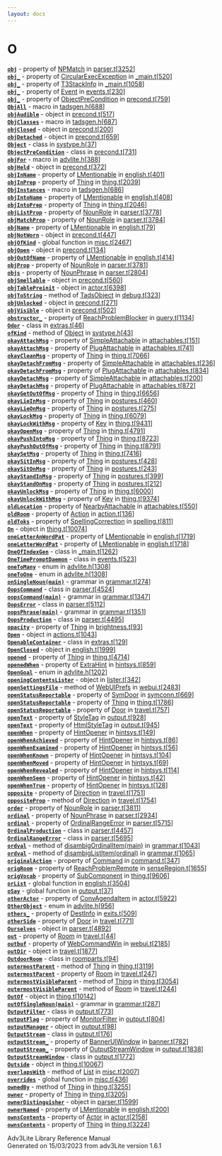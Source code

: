 ```yaml
---
layout: docs
---
```

# O

[**`obj`**](../object/NPMatch.html#obj) - property of
[NPMatch](../object/NPMatch.html) in
[parser.t](../file/parser.t.html)\[[3252](../source/parser.t.html#3252)\]  
[**`obj_`**](../object/CircularExecException.html#obj_) - property of
[CircularExecException](../object/CircularExecException.html) in
[\_main.t](../file/_main.t.html)\[[520](../source/_main.t.html#520)\]  
[**`obj_`**](../object/T3StackInfo.html#obj_) - property of
[T3StackInfo](../object/T3StackInfo.html) in
[\_main.t](../file/_main.t.html)\[[1058](../source/_main.t.html#1058)\]  
[**`obj_`**](../object/Event.html#obj_) - property of
[Event](../object/Event.html) in
[events.t](../file/events.t.html)\[[230](../source/events.t.html#230)\]  
[**`obj_`**](../object/ObjectPreCondition.html#obj_) - property of
[ObjectPreCondition](../object/ObjectPreCondition.html) in
[precond.t](../file/precond.t.html)\[[759](../source/precond.t.html#759)\]  
[**`ObjAll`**](../file/tadsgen.h.html#ObjAll) - macro in
[tadsgen.h](../file/tadsgen.h.html)\[[688](../source/tadsgen.h.html#688)\]  
[**`objAudible`**](../object/objAudible.html) - object in
[precond.t](../file/precond.t.html)\[[517](../source/precond.t.html#517)\]  
[**`ObjClasses`**](../file/tadsgen.h.html#ObjClasses) - macro in
[tadsgen.h](../file/tadsgen.h.html)\[[687](../source/tadsgen.h.html#687)\]  
[**`objClosed`**](../object/objClosed.html) - object in
[precond.t](../file/precond.t.html)\[[200](../source/precond.t.html#200)\]  
[**`objDetached`**](../object/objDetached.html) - object in
[precond.t](../file/precond.t.html)\[[659](../source/precond.t.html#659)\]  
[**`Object`**](../object/Object.html) - class in
[systype.h](../file/systype.h.html)\[[37](../source/systype.h.html#37)\]  
[**`ObjectPreCondition`**](../object/ObjectPreCondition.html) - class in
[precond.t](../file/precond.t.html)\[[731](../source/precond.t.html#731)\]  
[**`objFor`**](../file/advlite.h.html#objFor) - macro in
[advlite.h](../file/advlite.h.html)\[[388](../source/advlite.h.html#388)\]  
[**`objHeld`**](../object/objHeld.html) - object in
[precond.t](../file/precond.t.html)\[[372](../source/precond.t.html#372)\]  
[**`objInName`**](../object/LMentionable.html#objInName) - property of
[LMentionable](../object/LMentionable.html) in
[english.t](../file/english.t.html)\[[401](../source/english.t.html#401)\]  
[**`objInPrep`**](../object/Thing.html#objInPrep) - property of
[Thing](../object/Thing.html) in
[thing.t](../file/thing.t.html)\[[2039](../source/thing.t.html#2039)\]  
[**`ObjInstances`**](../file/tadsgen.h.html#ObjInstances) - macro in
[tadsgen.h](../file/tadsgen.h.html)\[[686](../source/tadsgen.h.html#686)\]  
[**`objIntoName`**](../object/LMentionable.html#objIntoName) - property
of [LMentionable](../object/LMentionable.html) in
[english.t](../file/english.t.html)\[[408](../source/english.t.html#408)\]  
[**`objIntoPrep`**](../object/Thing.html#objIntoPrep) - property of
[Thing](../object/Thing.html) in
[thing.t](../file/thing.t.html)\[[2046](../source/thing.t.html#2046)\]  
[**`objListProp`**](../object/NounRole.html#objListProp) - property of
[NounRole](../object/NounRole.html) in
[parser.t](../file/parser.t.html)\[[3778](../source/parser.t.html#3778)\]  
[**`objMatchProp`**](../object/NounRole.html#objMatchProp) - property of
[NounRole](../object/NounRole.html) in
[parser.t](../file/parser.t.html)\[[3784](../source/parser.t.html#3784)\]  
[**`objName`**](../object/LMentionable.html#objName) - property of
[LMentionable](../object/LMentionable.html) in
[english.t](../file/english.t.html)\[[79](../source/english.t.html#79)\]  
[**`objNotWorn`**](../object/objNotWorn.html) - object in
[precond.t](../file/precond.t.html)\[[447](../source/precond.t.html#447)\]  
[**`objOfKind`**](../file/misc.t.html#objOfKind) - global function in
[misc.t](../file/misc.t.html)\[[2467](../source/misc.t.html#2467)\]  
[**`objOpen`**](../object/objOpen.html) - object in
[precond.t](../file/precond.t.html)\[[134](../source/precond.t.html#134)\]  
[**`objOutOfName`**](../object/LMentionable.html#objOutOfName) -
property of [LMentionable](../object/LMentionable.html) in
[english.t](../file/english.t.html)\[[414](../source/english.t.html#414)\]  
[**`objProp`**](../object/NounRole.html#objProp) - property of
[NounRole](../object/NounRole.html) in
[parser.t](../file/parser.t.html)\[[3781](../source/parser.t.html#3781)\]  
[**`objs`**](../object/NounPhrase.html#objs) - property of
[NounPhrase](../object/NounPhrase.html) in
[parser.t](../file/parser.t.html)\[[2804](../source/parser.t.html#2804)\]  
[**`objSmellable`**](../object/objSmellable.html) - object in
[precond.t](../file/precond.t.html)\[[560](../source/precond.t.html#560)\]  
[**`objTablePreinit`**](../object/objTablePreinit.html) - object in
[actor.t](../file/actor.t.html)\[[6398](../source/actor.t.html#6398)\]  
[**`objToString`**](../object/TadsObject.html#objToString) - method of
[TadsObject](../object/TadsObject.html) in
[debug.t](../file/debug.t.html)\[[323](../source/debug.t.html#323)\]  
[**`objUnlocked`**](../object/objUnlocked.html) - object in
[precond.t](../file/precond.t.html)\[[271](../source/precond.t.html#271)\]  
[**`objVisible`**](../object/objVisible.html) - object in
[precond.t](../file/precond.t.html)\[[502](../source/precond.t.html#502)\]  
[**`obstructor_`**](../object/ReachProblemBlocker.html#obstructor_) -
property of [ReachProblemBlocker](../object/ReachProblemBlocker.html) in
[query.t](../file/query.t.html)\[[1134](../source/query.t.html#1134)\]  
[**`Odor`**](../object/Odor.html) - class in
[extras.t](../file/extras.t.html)\[[46](../source/extras.t.html#46)\]  
[**`ofKind`**](../object/Object.html#ofKind) - method of
[Object](../object/Object.html) in
[systype.h](../file/systype.h.html)\[[43](../source/systype.h.html#43)\]  
[**`okayAttachMsg`**](../object/SimpleAttachable.html#okayAttachMsg) -
property of [SimpleAttachable](../object/SimpleAttachable.html) in
[attachables.t](../file/attachables.t.html)\[[151](../source/attachables.t.html#151)\]  
[**`okayAttachMsg`**](../object/PlugAttachable.html#okayAttachMsg) -
property of [PlugAttachable](../object/PlugAttachable.html) in
[attachables.t](../file/attachables.t.html)\[[741](../source/attachables.t.html#741)\]  
[**`okayCleanMsg`**](../object/Thing.html#okayCleanMsg) - property of
[Thing](../object/Thing.html) in
[thing.t](../file/thing.t.html)\[[7066](../source/thing.t.html#7066)\]  
[**`okayDetachFromMsg`**](../object/SimpleAttachable.html#okayDetachFromMsg) -
property of [SimpleAttachable](../object/SimpleAttachable.html) in
[attachables.t](../file/attachables.t.html)\[[236](../source/attachables.t.html#236)\]  
[**`okayDetachFromMsg`**](../object/PlugAttachable.html#okayDetachFromMsg) -
property of [PlugAttachable](../object/PlugAttachable.html) in
[attachables.t](../file/attachables.t.html)\[[834](../source/attachables.t.html#834)\]  
[**`okayDetachMsg`**](../object/SimpleAttachable.html#okayDetachMsg) -
property of [SimpleAttachable](../object/SimpleAttachable.html) in
[attachables.t](../file/attachables.t.html)\[[200](../source/attachables.t.html#200)\]  
[**`okayDetachMsg`**](../object/PlugAttachable.html#okayDetachMsg) -
property of [PlugAttachable](../object/PlugAttachable.html) in
[attachables.t](../file/attachables.t.html)\[[872](../source/attachables.t.html#872)\]  
[**`okayGetOutOfMsg`**](../object/Thing.html#okayGetOutOfMsg) - property
of [Thing](../object/Thing.html) in
[thing.t](../file/thing.t.html)\[[6656](../source/thing.t.html#6656)\]  
[**`okayLieInMsg`**](../object/Thing.html#okayLieInMsg) - property of
[Thing](../object/Thing.html) in
[postures.t](../file/postures.t.html)\[[460](../source/postures.t.html#460)\]  
[**`okayLieOnMsg`**](../object/Thing.html#okayLieOnMsg) - property of
[Thing](../object/Thing.html) in
[postures.t](../file/postures.t.html)\[[275](../source/postures.t.html#275)\]  
[**`okayLockMsg`**](../object/Thing.html#okayLockMsg) - property of
[Thing](../object/Thing.html) in
[thing.t](../file/thing.t.html)\[[6079](../source/thing.t.html#6079)\]  
[**`okayLockWithMsg`**](../object/Key.html#okayLockWithMsg) - property
of [Key](../object/Key.html) in
[thing.t](../file/thing.t.html)\[[9431](../source/thing.t.html#9431)\]  
[**`okayOpenMsg`**](../object/Thing.html#okayOpenMsg) - property of
[Thing](../object/Thing.html) in
[thing.t](../file/thing.t.html)\[[4791](../source/thing.t.html#4791)\]  
[**`okayPushIntoMsg`**](../object/Thing.html#okayPushIntoMsg) - property
of [Thing](../object/Thing.html) in
[thing.t](../file/thing.t.html)\[[8723](../source/thing.t.html#8723)\]  
[**`okayPushOutOfMsg`**](../object/Thing.html#okayPushOutOfMsg) -
property of [Thing](../object/Thing.html) in
[thing.t](../file/thing.t.html)\[[8791](../source/thing.t.html#8791)\]  
[**`okaySetMsg`**](../object/Thing.html#okaySetMsg) - property of
[Thing](../object/Thing.html) in
[thing.t](../file/thing.t.html)\[[7416](../source/thing.t.html#7416)\]  
[**`okaySitInMsg`**](../object/Thing.html#okaySitInMsg) - property of
[Thing](../object/Thing.html) in
[postures.t](../file/postures.t.html)\[[428](../source/postures.t.html#428)\]  
[**`okaySitOnMsg`**](../object/Thing.html#okaySitOnMsg) - property of
[Thing](../object/Thing.html) in
[postures.t](../file/postures.t.html)\[[243](../source/postures.t.html#243)\]  
[**`okayStandInMsg`**](../object/Thing.html#okayStandInMsg) - property
of [Thing](../object/Thing.html) in
[postures.t](../file/postures.t.html)\[[399](../source/postures.t.html#399)\]  
[**`okayStandOnMsg`**](../object/Thing.html#okayStandOnMsg) - property
of [Thing](../object/Thing.html) in
[postures.t](../file/postures.t.html)\[[212](../source/postures.t.html#212)\]  
[**`okayUnlockMsg`**](../object/Thing.html#okayUnlockMsg) - property of
[Thing](../object/Thing.html) in
[thing.t](../file/thing.t.html)\[[6000](../source/thing.t.html#6000)\]  
[**`okayUnlockWithMsg`**](../object/Key.html#okayUnlockWithMsg) -
property of [Key](../object/Key.html) in
[thing.t](../file/thing.t.html)\[[9374](../source/thing.t.html#9374)\]  
[**`oldLocation`**](../object/NearbyAttachable.html#oldLocation) -
property of [NearbyAttachable](../object/NearbyAttachable.html) in
[attachables.t](../file/attachables.t.html)\[[550](../source/attachables.t.html#550)\]  
[**`oldRoom`**](../object/Action.html#oldRoom) - property of
[Action](../object/Action.html) in
[action.t](../file/action.t.html)\[[136](../source/action.t.html#136)\]  
[**`oldToks`**](../object/SpellingCorrection.html#oldToks) - property of
[SpellingCorrection](../object/SpellingCorrection.html) in
[spelling.t](../file/spelling.t.html)\[[811](../source/spelling.t.html#811)\]  
[**`On`**](../object/On.html) - object in
[thing.t](../file/thing.t.html)\[[10074](../source/thing.t.html#10074)\]  
[**`oneLetterAnWordPat`**](../object/LMentionable.html#oneLetterAnWordPat) -
property of [LMentionable](../object/LMentionable.html) in
[english.t](../file/english.t.html)\[[1719](../source/english.t.html#1719)\]  
[**`oneLetterWordPat`**](../object/LMentionable.html#oneLetterWordPat) -
property of [LMentionable](../object/LMentionable.html) in
[english.t](../file/english.t.html)\[[1718](../source/english.t.html#1718)\]  
[**`OneOfIndexGen`**](../object/OneOfIndexGen.html) - class in
[\_main.t](../file/_main.t.html)\[[1262](../source/_main.t.html#1262)\]  
[**`OneTimePromptDaemon`**](../object/OneTimePromptDaemon.html) - class
in
[events.t](../file/events.t.html)\[[523](../source/events.t.html#523)\]  
[**`oneToMany`**](../file/advlite.h.html#oneToMany) - enum in
[advlite.h](../file/advlite.h.html)\[[1308](../source/advlite.h.html#1308)\]  
[**`oneToOne`**](../file/advlite.h.html#oneToOne) - enum in
[advlite.h](../file/advlite.h.html)\[[1308](../source/advlite.h.html#1308)\]  
[**`onSingleNoun(main)`**](../object/onSingleNoun(main).html) - grammar
in
[grammar.t](../file/grammar.t.html)\[[274](../source/grammar.t.html#274)\]  
[**`OopsCommand`**](../object/OopsCommand.html) - class in
[parser.t](../file/parser.t.html)\[[4524](../source/parser.t.html#4524)\]  
[**`oopsCommand(main)`**](../object/oopsCommand(main).html) - grammar in
[grammar.t](../file/grammar.t.html)\[[1347](../source/grammar.t.html#1347)\]  
[**`OopsError`**](../object/OopsError.html) - class in
[parser.t](../file/parser.t.html)\[[5112](../source/parser.t.html#5112)\]  
[**`oopsPhrase(main)`**](../object/oopsPhrase(main).html) - grammar in
[grammar.t](../file/grammar.t.html)\[[1351](../source/grammar.t.html#1351)\]  
[**`OopsProduction`**](../object/OopsProduction.html) - class in
[parser.t](../file/parser.t.html)\[[4495](../source/parser.t.html#4495)\]  
[**`opacity`**](../object/Thing.html#opacity) - property of
[Thing](../object/Thing.html) in
[brightness.t](../file/brightness.t.html)\[[93](../source/brightness.t.html#93)\]  
[**`Open`**](../object/Open.html) - object in
[actions.t](../file/actions.t.html)\[[1043](../source/actions.t.html#1043)\]  
[**`OpenableContainer`**](../object/OpenableContainer.html) - class in
[extras.t](../file/extras.t.html)\[[129](../source/extras.t.html#129)\]  
[**`OpenClosed`**](../object/OpenClosed.html) - object in
[english.t](../file/english.t.html)\[[1999](../source/english.t.html#1999)\]  
[**`opened`**](../object/Thing.html#opened) - property of
[Thing](../object/Thing.html) in
[thing.t](../file/thing.t.html)\[[4714](../source/thing.t.html#4714)\]  
[**`openedWhen`**](../object/ExtraHint.html#openedWhen) - property of
[ExtraHint](../object/ExtraHint.html) in
[hintsys.t](../file/hintsys.t.html)\[[859](../source/hintsys.t.html#859)\]  
[**`OpenGoal`**](../file/advlite.h.html#OpenGoal) - enum in
[advlite.h](../file/advlite.h.html)\[[1202](../source/advlite.h.html#1202)\]  
[**`openingContentsLister`**](../object/openingContentsLister.html) -
object in
[lister.t](../file/lister.t.html)\[[342](../source/lister.t.html#342)\]  
[**`openSettingsFile`**](../object/WebUIPrefs.html#openSettingsFile) -
method of [WebUIPrefs](../object/WebUIPrefs.html) in
[webui.t](../file/webui.t.html)\[[2483](../source/webui.t.html#2483)\]  
[**`openStatusReportable`**](../object/SymDoor.html#openStatusReportable) -
property of [SymDoor](../object/SymDoor.html) in
[symconn.t](../file/symconn.t.html)\[[669](../source/symconn.t.html#669)\]  
[**`openStatusReportable`**](../object/Thing.html#openStatusReportable) -
property of [Thing](../object/Thing.html) in
[thing.t](../file/thing.t.html)\[[1786](../source/thing.t.html#1786)\]  
[**`openStatusReportable`**](../object/Door.html#openStatusReportable) -
property of [Door](../object/Door.html) in
[travel.t](../file/travel.t.html)\[[757](../source/travel.t.html#757)\]  
[**`openText`**](../object/StyleTag.html#openText) - property of
[StyleTag](../object/StyleTag.html) in
[output.t](../file/output.t.html)\[[928](../source/output.t.html#928)\]  
[**`openText`**](../object/HtmlStyleTag.html#openText) - property of
[HtmlStyleTag](../object/HtmlStyleTag.html) in
[output.t](../file/output.t.html)\[[945](../source/output.t.html#945)\]  
[**`openWhen`**](../object/HintOpener.html#openWhen) - property of
[HintOpener](../object/HintOpener.html) in
[hintsys.t](../file/hintsys.t.html)\[[149](../source/hintsys.t.html#149)\]  
[**`openWhenAchieved`**](../object/HintOpener.html#openWhenAchieved) -
property of [HintOpener](../object/HintOpener.html) in
[hintsys.t](../file/hintsys.t.html)\[[86](../source/hintsys.t.html#86)\]  
[**`openWhenExamined`**](../object/HintOpener.html#openWhenExamined) -
property of [HintOpener](../object/HintOpener.html) in
[hintsys.t](../file/hintsys.t.html)\[[56](../source/hintsys.t.html#56)\]  
[**`openWhenKnown`**](../object/HintOpener.html#openWhenKnown) -
property of [HintOpener](../object/HintOpener.html) in
[hintsys.t](../file/hintsys.t.html)\[[104](../source/hintsys.t.html#104)\]  
[**`openWhenMoved`**](../object/HintOpener.html#openWhenMoved) -
property of [HintOpener](../object/HintOpener.html) in
[hintsys.t](../file/hintsys.t.html)\[[69](../source/hintsys.t.html#69)\]  
[**`openWhenRevealed`**](../object/HintOpener.html#openWhenRevealed) -
property of [HintOpener](../object/HintOpener.html) in
[hintsys.t](../file/hintsys.t.html)\[[114](../source/hintsys.t.html#114)\]  
[**`openWhenSeen`**](../object/HintOpener.html#openWhenSeen) - property
of [HintOpener](../object/HintOpener.html) in
[hintsys.t](../file/hintsys.t.html)\[[42](../source/hintsys.t.html#42)\]  
[**`openWhenTrue`**](../object/HintOpener.html#openWhenTrue) - property
of [HintOpener](../object/HintOpener.html) in
[hintsys.t](../file/hintsys.t.html)\[[128](../source/hintsys.t.html#128)\]  
[**`opposite`**](../object/Direction.html#opposite) - property of
[Direction](../object/Direction.html) in
[travel.t](../file/travel.t.html)\[[1751](../source/travel.t.html#1751)\]  
[**`oppositeProp`**](../object/Direction.html#oppositeProp) - method of
[Direction](../object/Direction.html) in
[travel.t](../file/travel.t.html)\[[1754](../source/travel.t.html#1754)\]  
[**`order`**](../object/NounRole.html#order) - property of
[NounRole](../object/NounRole.html) in
[parser.t](../file/parser.t.html)\[[3811](../source/parser.t.html#3811)\]  
[**`ordinal`**](../object/NounPhrase.html#ordinal) - property of
[NounPhrase](../object/NounPhrase.html) in
[parser.t](../file/parser.t.html)\[[2934](../source/parser.t.html#2934)\]  
[**`ordinal`**](../object/OrdinalRangeError.html#ordinal) - property of
[OrdinalRangeError](../object/OrdinalRangeError.html) in
[parser.t](../file/parser.t.html)\[[5715](../source/parser.t.html#5715)\]  
[**`OrdinalProduction`**](../object/OrdinalProduction.html) - class in
[parser.t](../file/parser.t.html)\[[4457](../source/parser.t.html#4457)\]  
[**`OrdinalRangeError`**](../object/OrdinalRangeError.html) - class in
[parser.t](../file/parser.t.html)\[[5695](../source/parser.t.html#5695)\]  
[**`ordval`**](../object/disambigOrdinalItem(main).html#ordval) - method
of [disambigOrdinalItem(main)](../object/disambigOrdinalItem(main).html)
in
[grammar.t](../file/grammar.t.html)\[[1043](../source/grammar.t.html#1043)\]  
[**`ordval`**](../object/disambigListItem(ordinal).html#ordval) - method
of [disambigListItem(ordinal)](../object/disambigListItem(ordinal).html)
in
[grammar.t](../file/grammar.t.html)\[[1065](../source/grammar.t.html#1065)\]  
[**`originalAction`**](../object/Command.html#originalAction) - property
of [Command](../object/Command.html) in
[command.t](../file/command.t.html)\[[347](../source/command.t.html#347)\]  
[**`origRoom`**](../object/ReachProblemRemote.html#origRoom) - property
of [ReachProblemRemote](../object/ReachProblemRemote.html) in
[senseRegion.t](../file/senseRegion.t.html)\[[1655](../source/senseRegion.t.html#1655)\]  
[**`origVocab`**](../object/SubComponent.html#origVocab) - property of
[SubComponent](../object/SubComponent.html) in
[thing.t](../file/thing.t.html)\[[9606](../source/thing.t.html#9606)\]  
[**`orList`**](../file/english.t.html#orList) - global function in
[english.t](../file/english.t.html)\[[3504](../source/english.t.html#3504)\]  
[**`oSay`**](../file/output.t.html#oSay) - global function in
[output.t](../file/output.t.html)\[[37](../source/output.t.html#37)\]  
[**`otherActor`**](../object/ConvAgendaItem.html#otherActor) - property
of [ConvAgendaItem](../object/ConvAgendaItem.html) in
[actor.t](../file/actor.t.html)\[[5922](../source/actor.t.html#5922)\]  
[**`OtherObject`**](../file/advlite.h.html#OtherObject) - enum in
[advlite.h](../file/advlite.h.html)\[[956](../source/advlite.h.html#956)\]  
[**`others_`**](../object/DestInfo.html#others_) - property of
[DestInfo](../object/DestInfo.html) in
[exits.t](../file/exits.t.html)\[[509](../source/exits.t.html#509)\]  
[**`otherSide`**](../object/Door.html#otherSide) - property of
[Door](../object/Door.html) in
[travel.t](../file/travel.t.html)\[[771](../source/travel.t.html#771)\]  
[**`Ourselves`**](../object/Ourselves.html) - object in
[parser.t](../file/parser.t.html)\[[4892](../source/parser.t.html#4892)\]  
[**`out`**](../object/Room.html#out) - property of
[Room](../object/Room.html) in
[travel.t](../file/travel.t.html)\[[44](../source/travel.t.html#44)\]  
[**`outbuf`**](../object/WebCommandWin.html#outbuf) - property of
[WebCommandWin](../object/WebCommandWin.html) in
[webui.t](../file/webui.t.html)\[[2185](../source/webui.t.html#2185)\]  
[**`outDir`**](../object/outDir.html) - object in
[travel.t](../file/travel.t.html)\[[1877](../source/travel.t.html#1877)\]  
[**`OutdoorRoom`**](../object/OutdoorRoom.html) - class in
[roomparts.t](../file/roomparts.t.html)\[[94](../source/roomparts.t.html#94)\]  
[**`outermostParent`**](../object/Thing.html#outermostParent) - method
of [Thing](../object/Thing.html) in
[thing.t](../file/thing.t.html)\[[3119](../source/thing.t.html#3119)\]  
[**`outermostParent`**](../object/Room.html#outermostParent) - property
of [Room](../object/Room.html) in
[travel.t](../file/travel.t.html)\[[247](../source/travel.t.html#247)\]  
[**`outermostVisibleParent`**](../object/Thing.html#outermostVisibleParent) -
method of [Thing](../object/Thing.html) in
[thing.t](../file/thing.t.html)\[[3054](../source/thing.t.html#3054)\]  
[**`outermostVisibleParent`**](../object/Room.html#outermostVisibleParent) -
method of [Room](../object/Room.html) in
[travel.t](../file/travel.t.html)\[[244](../source/travel.t.html#244)\]  
[**`OutOf`**](../object/OutOf.html) - object in
[thing.t](../file/thing.t.html)\[[10142](../source/thing.t.html#10142)\]  
[**`outOfSingleNoun(main)`**](../object/outOfSingleNoun(main).html) -
grammar in
[grammar.t](../file/grammar.t.html)\[[287](../source/grammar.t.html#287)\]  
[**`OutputFilter`**](../object/OutputFilter.html) - class in
[output.t](../file/output.t.html)\[[773](../source/output.t.html#773)\]  
[**`outputFlag`**](../object/MonitorFilter.html#outputFlag) - property
of [MonitorFilter](../object/MonitorFilter.html) in
[output.t](../file/output.t.html)\[[804](../source/output.t.html#804)\]  
[**`outputManager`**](../object/outputManager.html) - object in
[output.t](../file/output.t.html)\[[98](../source/output.t.html#98)\]  
[**`OutputStream`**](../object/OutputStream.html) - class in
[output.t](../file/output.t.html)\[[176](../source/output.t.html#176)\]  
[**`outputStream_`**](../object/BannerUIWindow.html#outputStream_) -
property of [BannerUIWindow](../object/BannerUIWindow.html) in
[banner.t](../file/banner.t.html)\[[782](../source/banner.t.html#782)\]  
[**`outputStream_`**](../object/OutputStreamWindow.html#outputStream_) -
property of [OutputStreamWindow](../object/OutputStreamWindow.html) in
[output.t](../file/output.t.html)\[[1838](../source/output.t.html#1838)\]  
[**`OutputStreamWindow`**](../object/OutputStreamWindow.html) - class in
[output.t](../file/output.t.html)\[[1772](../source/output.t.html#1772)\]  
[**`Outside`**](../object/Outside.html) - object in
[thing.t](../file/thing.t.html)\[[10067](../source/thing.t.html#10067)\]  
[**`overlapsWith`**](../object/List.html#overlapsWith) - method of
[List](../object/List.html) in
[misc.t](../file/misc.t.html)\[[2007](../source/misc.t.html#2007)\]  
[**`overrides`**](../file/misc.t.html#overrides) - global function in
[misc.t](../file/misc.t.html)\[[436](../source/misc.t.html#436)\]  
[**`ownedBy`**](../object/Thing.html#ownedBy) - method of
[Thing](../object/Thing.html) in
[thing.t](../file/thing.t.html)\[[3255](../source/thing.t.html#3255)\]  
[**`owner`**](../object/Thing.html#owner) - property of
[Thing](../object/Thing.html) in
[thing.t](../file/thing.t.html)\[[3205](../source/thing.t.html#3205)\]  
[**`ownerDistinguisher`**](../object/ownerDistinguisher.html) - object
in
[parser.t](../file/parser.t.html)\[[1599](../source/parser.t.html#1599)\]  
[**`ownerNamed`**](../object/LMentionable.html#ownerNamed) - property of
[LMentionable](../object/LMentionable.html) in
[english.t](../file/english.t.html)\[[200](../source/english.t.html#200)\]  
[**`ownsContents`**](../object/Actor.html#ownsContents) - property of
[Actor](../object/Actor.html) in
[actor.t](../file/actor.t.html)\[[2158](../source/actor.t.html#2158)\]  
[**`ownsContents`**](../object/Thing.html#ownsContents) - property of
[Thing](../object/Thing.html) in
[thing.t](../file/thing.t.html)\[[3224](../source/thing.t.html#3224)\]  



Adv3Lite Library Reference Manual  
Generated on 15/03/2023 from adv3Lite version 1.6.1


